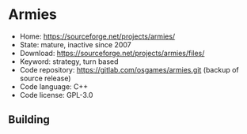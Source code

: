 # Armies

- Home: https://sourceforge.net/projects/armies/
- State: mature, inactive since 2007
- Download: https://sourceforge.net/projects/armies/files/
- Keyword: strategy, turn based
- Code repository: https://gitlab.com/osgames/armies.git (backup of source release)
- Code language: C++
- Code license: GPL-3.0

## Building
